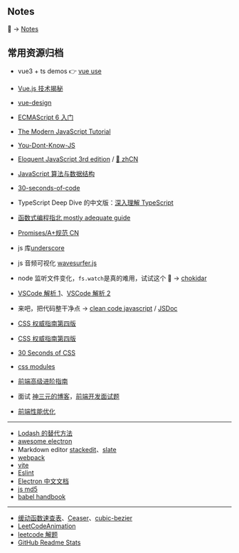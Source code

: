 ## Notes

📃 -> [Notes](https://github.com/canvascat/note/issues)

## 常用资源归档

- vue3 + ts demos 👉 [vue use](https://github.com/antfu/vueuse)
- [Vue.js 技术揭秘](https://ustbhuangyi.github.io/vue-analysis/algorithms)
- [vue-design](http://hcysun.me/vue-design/zh/)

- [ECMAScript 6 入门](https://github.com/ruanyf/es6tutorial)
- [The Modern JavaScript Tutorial](https://zh.javascript.info/)
- [You-Dont-Know-JS](https://github.com/getify/You-Dont-Know-JS/tree/1ed-zh-CN)
- [Eloquent JavaScript 3rd edition](https://eloquentjavascript.net/) / [📖 zhCN](https://wizardforcel.gitbooks.io/eloquent-js-3e/content/)
- [JavaScript 算法与数据结构](https://github.com/trekhleb/javascript-algorithms/blob/master/README.zh-CN.md)
- [30-seconds-of-code](https://github.com/30-seconds/30-seconds-of-code)

- TypeScript Deep Dive 的中文版：[深入理解 TypeScript](https://github.com/jkchao/typescript-book-chinese)
- [函数式编程指北 mostly adequate guide](https://github.com/llh911001/mostly-adequate-guide-chinese)
- [Promises/A+规范 CN](https://www.ituring.com.cn/article/66566)
- js 库[underscore](https://github.com/jashkenas/underscore)

- js 音频可视化 [wavesurfer.js](https://github.com/katspaugh/wavesurfer.js)
- node 监听文件变化，`fs.watch`是真的难用，试试这个 🚀 -> [chokidar](https://github.com/paulmillr/chokidar)
- [VSCode 解析 1](https://github.com/fzxa/VSCode-sourcecode-analysis)、[VSCode 解析 2](https://codeteenager.github.io/vscode-analysis/)
- 来吧，把代码整干净点 → [clean code javascript](https://github.com/beginor/clean-code-javascript) / [JSDoc](https://jsdoc.zcopy.site/)

- [CSS 权威指南第四版](https://github.com/gdut-yy/CSS-The-Definitive-Guide-4th-zh)
- [CSS 权威指南第四版](https://github.com/Jack-Sparrow/CSS-The-Definitive-Guide-4th-zh-CN)
- [30 Seconds of CSS](https://30-seconds.github.io/30-seconds-of-css/)
- [css modules](https://github.com/css-modules/css-modules)

- [前端高级进阶指南](https://github.com/sl1673495/blogs/issues/37)
- 面试 [神三元的博客](http://47.98.159.95/my_blog/)，[前端开发面试题](https://github.com/paddingme/Front-end-Web-Development-Interview-Question)
- [前端性能优化](https://github.com/gauseen/blog/issues/13)

---

- [Lodash 的替代方法](https://github.com/you-dont-need/You-Dont-Need-Lodash-Underscore)
- [awesome electron](https://github.com/sindresorhus/awesome-electron)
- Markdown editor [stackedit](https://github.com/benweet/stackedit)、[slate](https://github.com/ianstormtaylor/slate)
- [webpack](https://webpack.docschina.org/)
- [vite](https://github.com/vitejs/vite)
- [Eslint](https://cn.eslint.org)
- [Electron 中文文档](https://github.com/electron/i18n/tree/master/content/current/zh-CN)
- [js md5](https://github.com/satazor/js-spark-md5)
- [babel handbook](https://github.com/jamiebuilds/babel-handbook/blob/master/translations/zh-Hans/README.md)

---

- [缓动函数速查表](http://www.xuanfengge.com/easeing/easeing/)、[Ceaser](http://xuanfengge.com/easeing/ceaser/)、[cubic-bezier](http://cubic-bezier.com/)
- [LeetCodeAnimation](https://github.com/MisterBooo/LeetCodeAnimation)
- [leetcode 解题](https://github.com/azl397985856/leetcode)
- [GitHub Readme Stats](https://github.com/anuraghazra/github-readme-stats)
